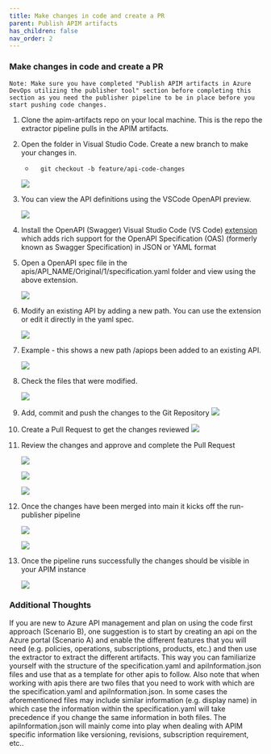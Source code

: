 ```yaml
---
title: Make changes in code and create a PR
parent: Publish APIM artifacts
has_children: false
nav_order: 2
---
```



### Make changes in code and create a PR

```Note: Make sure you have completed "Publish APIM artifacts in Azure DevOps utilizing the publisher tool" section before completing this section as you need the publisher pipeline to be in place before you start pushing code changes.```
1. Clone the apim-artifacts repo on your local machine. This is the repo the extractor pipeline pulls in the APIM artifacts.
2. Open the folder in Visual Studio Code. Create a new branch to make your changes in.
   -  ```
        git checkout -b feature/api-code-changes
      ```

    ![](../../assets/images/1_VSCode_API_Changes_Extension.png)
3. You can view the API definitions using the VSCode OpenAPI preview.

    ![](../../assets/images/2_VSCode_API_Changes_Extension.png)
4. Install the OpenAPI (Swagger) Visual Studio Code (VS Code) [extension](https://marketplace.visualstudio.com/items?itemName=42Crunch.vscode-openapi) which adds rich support for the OpenAPI Specification (OAS) (formerly known as Swagger Specification) in JSON or YAML format
5. Open a OpenAPI spec file in the apis/API_NAME/Original/1/specification.yaml folder and view using the above extension.

    ![](../../assets/images/3_VSCode_API_Changes_Extension.png)
6. Modify an existing API by adding a new path. You can use the extension or edit it directly in the yaml spec.

    ![](../../assets/images/4_VSCode_API_Changes_Extension.png)  
7. Example - this shows a new path /apiops been added to an existing API.

    ![](../../assets/images/5_VSCode_API_Changes_Extension.png)  
8. Check the files that were modified.

    ![](../../assets/images/6_VSCode_API_Changes_Extension.png) 
9. Add, commit and push the changes to the Git Repository
    ![](../../assets/images/7_VSCode_API_Changes_Extension.png) 
10. Create a Pull Request to get the changes reviewed
    ![](../../assets/images/8_VSCode_API_Changes_Extension.png) 
11. Review the changes and approve and complete the Pull Request

    ![](../../assets/images/9_VSCode_API_Changes_Extension.png)

    ![](../../assets/images/10_VSCode_API_Changes_Extension.png)

    ![](../../assets/images/11_VSCode_API_Changes_Extension.png)
12. Once the changes have been merged into main it kicks off the run-publisher pipeline

    ![](../../assets/images/12_VSCode_API_Changes_Extension.png)

    ![](../../assets/images/13_VSCode_API_Changes_Extension.png)

13. Once the pipeline runs successfully the changes should be visible in your APIM instance
     
     ![](../../assets/images/14_VSCode_API_Changes_Extension.png)

### Additional Thoughts
If you are new to Azure API management and plan on using the code first approach (Scenario B), one suggestion is to start by creating an api on the Azure portal (Scenario A) and enable the different features that you will need (e.g. policies, operations, subscriptions, products, etc.) and then use the extractor to extract the different artifacts. This way you can familiarize yourself with the structure of the specification.yaml and apiInformation.json files and use that as a template for other apis to follow. Also note that when working with apis there are two files that you need to work with which are the specification.yaml and apiInformation.json. In some cases the aforementioned files may include similar information (e.g. display name) in which case the information within the specification.yaml will take precedence if you change the same information in both files. The apiInformation.json will mainly come into play when dealing with APIM specific information like versioning, revisions, subscription requirement, etc..